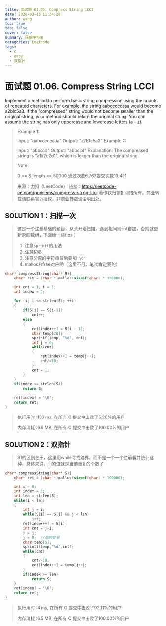 ```yaml
---
title: 面试题 01.06. Compress String LCCI
date: 2020-03-16 11:34:28
author: wang
toc: true
top: false
cover: false
summary: 压缩字符串
categories: Leetcode
tags:
  - c
  - easy
  - 双指针
---
```


# 面试题 01.06. Compress String LCCI

Implement a method to perform basic string compression using the counts of repeated characters. For example, the string aabcccccaaa would become a2blc5a3. If the "compressed" string would not become smaller than the original string, your method should return the original string. You can assume the string has only uppercase and lowercase letters (a - z).



> Example 1:
>
> Input: "aabcccccaaa"
>  Output: "a2b1c5a3"
>  Example 2:
>  
>  Input: "abbccd"
>  Output: "abbccd"
>  Explanation: 
>  The compressed string is "a1b2c2d1", which is longer than the original string.
> 
> 
>Note:
> 
> 0 <= S.length <= 50000
> 通过次数6,767提交次数13,491
>
> 来源：力扣（LeetCode）
>链接：https://leetcode-cn.com/problems/compress-string-lcci
> 著作权归领扣网络所有。商业转载请联系官方授权，非商业转载请注明出处。

## SOLUTION 1：扫描一次

> 这是一个注重基础的题目，从头开始扫描，遇到相同则cnt自加，否则就更新返回数组，下面给一些tips：
>
> 1. 注意`sprintf`的用法
> 2. 注意边界
> 3. 注意分配的字符串最后要加`'\0'`
> 4. malloc和free对应哟（这里不用，笔试肯定要的）

```c
char* compressString(char* S){
	char* ret = (char *)malloc(sizeof(char) * 100000);

	int cnt = 1, i = 1;
	int index = 0;
	
	for (i; i <= strlen(S); ++i)
	{
		if(S[i] == S[i-1])
			cnt++;
		else
		{
			ret[index++] = S[i - 1];
			char temp[20];
			sprintf(temp, "%d", cnt);
			int j = 0;
			while(cnt)
			{
				ret[index++] = temp[j++];
				cnt/=10;
			}
			cnt = 1;
		}
	}
    if(index >= strlen(S))
        return S;

    ret[index] = '\0';
    return ret;
}
```

> 执行用时 :156 ms, 在所有 C 提交中击败了5.26%的用户
>
> 内存消耗 :6.6 MB, 在所有 C 提交中击败了100.00%的用户

## SOLUTION 2：双指针

> S1的区别在于，这里用while寻找边界，而不是一个一个往前看并统计这种，具体来讲，j-i的值就是当前重复的个数了

```c
char* compressString(char* S){
	char* ret = (char *)malloc(sizeof(char) * 100000);

	int i = 0;
	int index = 0;
	int len = strlen(S);
	while(i < len)
	{
		int j = i;
		while(S[i] == S[j] && j < len)
			j++;
		ret[index++] = S[i];
		int cnt = j-i;
        i = j;
		j = 0;	//临时变量
		char temp[5];
		sprintf(temp,"%d",cnt);
		while(cnt)
		{
			cnt/=10;
			ret[index++] = temp[j++];
		}
        if(index >= len)
		    return S;
	}
	ret[index] = '\0';
    return ret;
}
```

> 执行用时 :4 ms, 在所有 C 提交中击败了92.11%的用户
>
> 内存消耗 :6.5 MB, 在所有 C 提交中击败了100.00%的用户